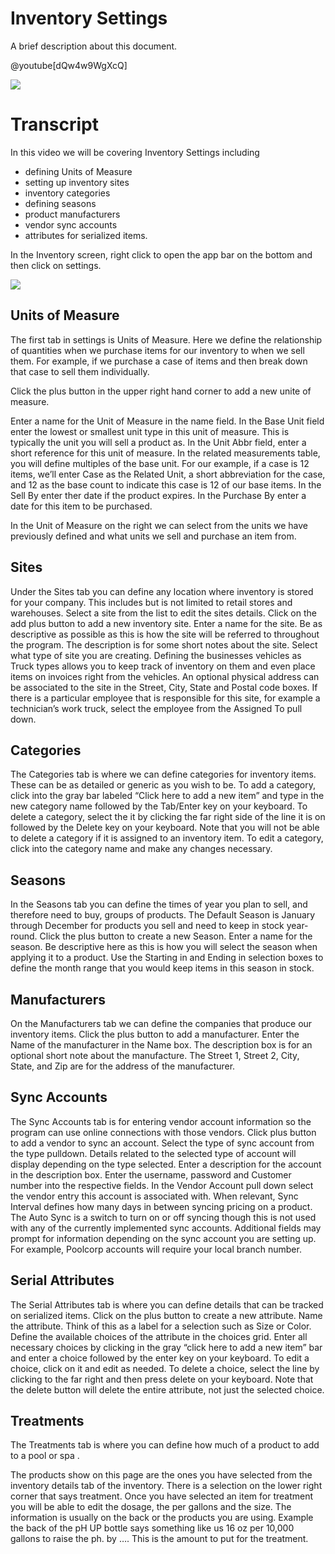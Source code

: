 # Inventory Settings

A brief description about this document.

@youtube[dQw4w9WgXcQ]

![](05-01-inventory-settings.png)


# Transcript

In this video we will be covering Inventory Settings including
- defining Units of Measure
- setting up inventory sites
- inventory categories
- defining seasons
- product manufacturers
- vendor sync accounts
- attributes for serialized items.

In the Inventory screen, right click to open the app bar on the bottom and then click on settings.

![](05-02-appbar.png)


## Units of Measure

The first tab in settings is Units of Measure. Here we define the relationship of quantities when we purchase items for our inventory to when we sell them. For example, if we purchase a case of items and then break down that case to sell them individually.

Click the plus button in the upper right hand corner to add a new unite of measure.

Enter a name for the Unit of Measure in the name field. In the Base Unit field enter the lowest or smallest unit type in this unit of measure. This is typically the unit you will sell a product as. In the Unit Abbr field, enter a short reference for this unit of measure. In the related measurements table, you will define multiples of the base unit. For our example, if a case is 12 items, we’ll enter Case as the Related Unit, a short abbreviation for the case, and 12 as the base count to indicate this case is 12 of our base items. In the Sell By enter ther date if the product expires. In the Purchase By enter a date for this item to be purchased.

In the Unit of Measure on the right we can select from the units we have previously defined and what units we sell and purchase an item from.


## Sites

Under the Sites tab you can define any location where inventory is stored for your company. This includes but is not limited to retail stores and warehouses. Select a site from the list to edit the sites details. Click on the add plus button to add a new inventory site. Enter a name for the site. Be as descriptive as possible as this is how the site will be referred to throughout the program. The description is for some short notes about the site. Select what type of site you are creating. Defining the businesses vehicles as Truck types allows you to keep track of inventory on them and even place items on invoices right from the vehicles. An optional physical address can be associated to the site in the Street, City, State and Postal code boxes. If there is a particular employee that is responsible for this site, for example a technician’s work truck, select the employee from the Assigned To pull down.


## Categories

The Categories tab is where we can define categories for inventory items. These can be as detailed or generic as you wish to be. To add a category, click into the gray bar labeled “Click here to add a new item” and type in the new category name followed by the Tab/Enter key on your keyboard. To delete a category, select the it by clicking the far right side of the line it is on followed by the Delete key on your keyboard. Note that you will not be able to delete a category if it is assigned to an inventory item. To edit a category, click into the category name and make any changes necessary.


## Seasons

In the Seasons tab you can define the times of year you plan to sell, and therefore need to buy, groups of products. The Default Season is January through December for products you sell and need to keep in stock year-round. Click the plus button to create a new Season. Enter a name for the season. Be descriptive here as this is how you will select the season when applying it to a product. Use the Starting in and Ending in selection boxes to define the month range that you would keep items in this season in stock.


## Manufacturers

On the Manufacturers tab we can define the companies that produce our inventory items. Click the plus button to add a manufacturer. Enter the Name of the manufacturer in the Name box. The description box is for an optional short note about the manufacture. The Street 1, Street 2, City, State, and Zip are for the address of the manufacturer.


## Sync Accounts

The Sync Accounts tab is for entering vendor account information so the program can use online connections with those vendors. Click plus button to add a vendor to sync an account. Select the type of sync account from the type pulldown. Details related to the selected type of account will display depending on the type selected. Enter a description for the account in the description box. Enter the username, password and Customer number into the respective fields. In the Vendor Account pull down select the vendor entry this account is associated with. When relevant, Sync Interval defines how many days in between syncing pricing on a product. The Auto Sync is a switch to turn on or off syncing though this is not used with any of the currently implemented sync accounts. Additional fields may prompt for information depending on the sync account you are setting up. For example, Poolcorp accounts will require your local branch number.


## Serial Attributes

The Serial Attributes tab is where you can define details that can be tracked on serialized items. Click on the plus button to create a new attribute. Name the attribute. Think of this as a label for a selection such as Size or Color. Define the available choices of the attribute in the choices grid. Enter all necessary choices by clicking in the gray “click here to add a new item” bar and enter a choice followed by the enter key on your keyboard. To edit a choice, click on it and edit as needed. To delete a choice, select the line by clicking to the far right and then press delete on your keyboard. Note that the delete button will delete the entire attribute, not just the selected choice.


## Treatments

The Treatments tab is where you can define how much of a product to add to a pool or spa .

The products show on this page are the ones you have selected from the inventory details tab of the inventory. There is a selection on the lower right corner that says treatment. Once you have selected an item for treatment you will be able to edit the dosage, the per gallons and the size. The information is usually on the back or the products you are using. Example the back of the pH UP bottle says something like us 16 oz per 10,000 gallons to raise the ph. by …. This is the amount to put for the treatment.
